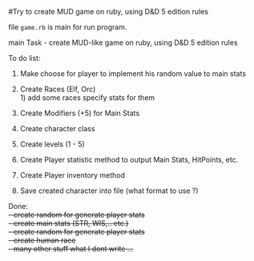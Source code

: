 #Try to create MUD game on ruby, using D&amp;D 5 edition rules

file `game.rb` is main for run program.
 
main Task - create MUD-like game on ruby, using D&D 5 edition rules <br>

To do list:

1. Make choose for player to implement his random value to main stats <br>
2. Create Races (Elf, Orc) <br>
        1) add some races specify stats for them<br>

3. Create Modifiers (+5) for Main Stats
4. Create character class 
5. Create levels (1 - 5)
6. Create Player statistic method to output Main Stats, HitPoints, etc.
7. Create Player inventory method
8. Save created character into file (what format to use ?)

Done:<br>
~~- create random for generate player stats~~<br>
~~- create main stats (STR, WIS,.. etc.)~~<br>
~~- create random for generate player stats~~<br>
~~- create human race~~<br>
~~- many other stuff what I dont write ...~~<br>